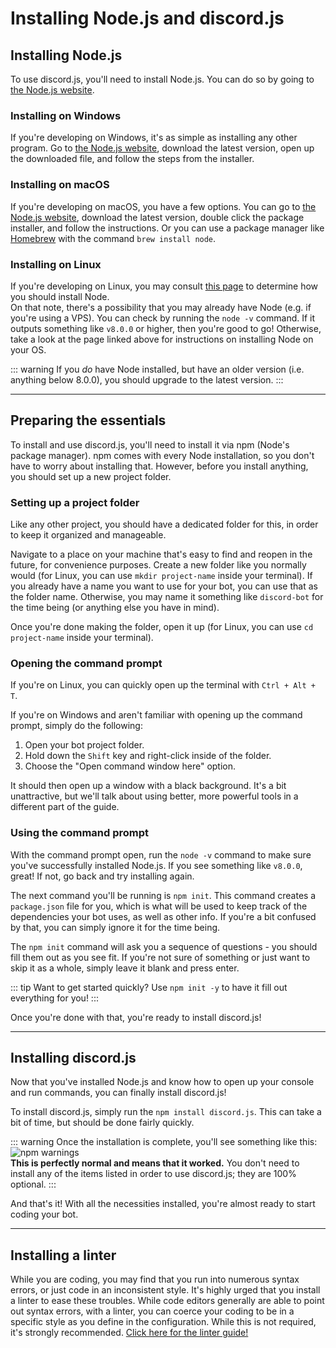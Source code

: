 # Installing Node.js and discord.js

## Installing Node.js

To use discord.js, you'll need to install Node.js. You can do so by going to [the Node.js website](https://nodejs.org/).

### Installing on Windows

If you're developing on Windows, it's as simple as installing any other program. Go to [the Node.js website](https://nodejs.org/), download the latest version, open up the downloaded file, and follow the steps from the installer.

### Installing on macOS

If you're developing on macOS, you have a few options. You can go to [the Node.js website](https://nodejs.org/), download the latest version, double click the package installer, and follow the instructions. Or you can use a package manager like [Homebrew](https://brew.sh/) with the command `brew install node`.

### Installing on Linux

If you're developing on Linux, you may consult [this page](https://nodejs.org/en/download/package-manager/) to determine how you should install Node.<br />On that note, there's a possibility that you may already have Node \(e.g. if you're using a VPS\). You can check by running the `node -v` command. If it outputs something like `v8.0.0` or higher, then you're good to go! Otherwise, take a look at the page linked above for instructions on installing Node on your OS.

::: warning
If you _do_ have Node installed, but have an older version \(i.e. anything below 8.0.0\), you should upgrade to the latest version.
:::

---

## Preparing the essentials

To install and use discord.js, you'll need to install it via npm \(Node's package manager\). npm comes with every Node installation, so you don't have to worry about installing that. However, before you install anything, you should set up a new project folder.

### Setting up a project folder

Like any other project, you should have a dedicated folder for this, in order to keep it organized and manageable.

Navigate to a place on your machine that's easy to find and reopen in the future, for convenience purposes. Create a new folder like you normally would (for Linux, you can use `mkdir project-name` inside your terminal). If you already have a name you want to use for your bot, you can use that as the folder name. Otherwise, you may name it something like `discord-bot` for the time being \(or anything else you have in mind\).

Once you're done making the folder, open it up (for Linux, you can use `cd project-name` inside your terminal).

### Opening the command prompt

If you're on Linux, you can quickly open up the terminal with `Ctrl + Alt + T`.

If you're on Windows and aren't familiar with opening up the command prompt, simply do the following:

1. Open your bot project folder.
2. Hold down the `Shift` key and right-click inside of the folder.
3. Choose the "Open command window here" option.

It should then open up a window with a black background. It's a bit unattractive, but we'll talk about using better, more powerful tools in a different part of the guide.

### Using the command prompt

With the command prompt open, run the `node -v` command to make sure you've successfully installed Node.js. If you see something like `v8.0.0`, great! If not, go back and try installing again.

The next command you'll be running is `npm init`. This command creates a `package.json` file for you, which is what will be used to keep track of the dependencies your bot uses, as well as other info. If you're a bit confused by that, you can simply ignore it for the time being.

The `npm init` command will ask you a sequence of questions - you should fill them out as you see fit. If you're not sure of something or just want to skip it as a whole, simply leave it blank and press enter.

::: tip
Want to get started quickly? Use `npm init -y` to have it fill out everything for you!
:::

Once you're done with that, you're ready to install discord.js!

---

## Installing discord.js

Now that you've installed Node.js and know how to open up your console and run commands, you can finally install discord.js!

To install discord.js, simply run the `npm install discord.js`. This can take a bit of time, but should be done fairly quickly.

::: warning
Once the installation is complete, you'll see something like this:
![npm warnings](~@/images/BbcuyJ6.png)<br/>
**This is perfectly normal and means that it worked.** You don't need to install any of the items listed in order to use discord.js; they are 100% optional.
:::

And that's it! With all the necessities installed, you're almost ready to start coding your bot.

---

## Installing a linter

While you are coding, you may find that you run into numerous syntax errors, or just code in an inconsistent style. It's highly urged that you install a linter to ease these troubles. While code editors generally are able to point out syntax errors, with a linter, you can coerce your coding to be in a specific style as you define in the configuration. While this is not required, it's strongly recommended. [Click here for the linter guide!](/preparations/setting-up-a-linter.md)
